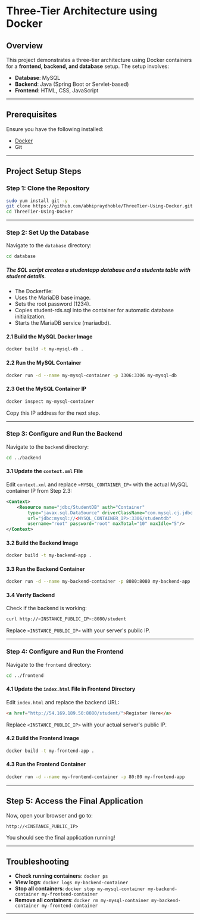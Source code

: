# Three-Tier Architecture using Docker 

## **Overview**
This project demonstrates a three-tier architecture using Docker containers for a **frontend, backend, and database** setup. The setup involves:
- **Database**: MySQL
- **Backend**: Java (Spring Boot or Servlet-based)
- **Frontend**: HTML, CSS, JavaScript

---

## **Prerequisites**
Ensure you have the following installed:
- [Docker](https://docs.docker.com/get-docker/)
- Git

---

## **Project Setup Steps**

### **Step 1: Clone the Repository**
```bash
sudo yum install git -y
git clone https://github.com/abhipraydhoble/ThreeTier-Using-Docker.git
cd ThreeTier-Using-Docker
```

---

### **Step 2: Set Up the Database**
Navigate to the `database` directory:
```bash
cd database
```
##### The SQL script creates a studentapp database and a students table with student details.

- The Dockerfile:
- Uses the MariaDB base image.
- Sets the root password (1234).
- Copies student-rds.sql into the container for automatic database initialization.
- Starts the MariaDB service (mariadbd).

#### **2.1 Build the MySQL Docker Image**
```bash
docker build -t my-mysql-db .
```

#### **2.2 Run the MySQL Container**
```bash
docker run -d --name my-mysql-container -p 3306:3306 my-mysql-db
```

#### **2.3 Get the MySQL Container IP**
```bash
docker inspect my-mysql-container
```
Copy this IP address for the next step.

---

### **Step 3: Configure and Run the Backend**
Navigate to the `backend` directory:
```bash
cd ../backend
```

#### **3.1 Update the `context.xml` File**
Edit `context.xml` and replace `<MYSQL_CONTAINER_IP>` with the actual MySQL container IP from Step 2.3:
```xml
<Context>
    <Resource name="jdbc/StudentDB" auth="Container"
        type="javax.sql.DataSource" driverClassName="com.mysql.cj.jdbc.Driver"
        url="jdbc:mysql://<MYSQL_CONTAINER_IP>:3306/studentdb"
        username="root" password="root" maxTotal="10" maxIdle="5"/>
</Context>
```

#### **3.2 Build the Backend Image**
```bash
docker build -t my-backend-app .
```

#### **3.3 Run the Backend Container**
```bash
docker run -d --name my-backend-container -p 8080:8080 my-backend-app
```

#### **3.4 Verify Backend**
Check if the backend is working:
```bash
curl http://<INSTANCE_PUBLIC_IP>:8080/student
```
Replace `<INSTANCE_PUBLIC_IP>` with your server's public IP.

---

### **Step 4: Configure and Run the Frontend**
Navigate to the `frontend` directory:
```bash
cd ../frontend
```

#### **4.1 Update the `index.html` File in Frontend Directory**
Edit `index.html` and replace the backend URL:
```html
<a href="http://54.169.189.50:8080/student/">Register Here</a>
```
Replace `<INSTANCE_PUBLIC_IP>` with your actual server's public IP.

#### **4.2 Build the Frontend Image**
```bash
docker build -t my-frontend-app .
```

#### **4.3 Run the Frontend Container**
```bash
docker run -d --name my-frontend-container -p 80:80 my-frontend-app
```

---

## **Step 5: Access the Final Application**
Now, open your browser and go to:
```
http://<INSTANCE_PUBLIC_IP>
```
You should see the final application running!

---

## **Troubleshooting**
- **Check running containers**: `docker ps`
- **View logs**: `docker logs my-backend-container`
- **Stop all containers**: `docker stop my-mysql-container my-backend-container my-frontend-container`
- **Remove all containers**: `docker rm my-mysql-container my-backend-container my-frontend-container`

---

